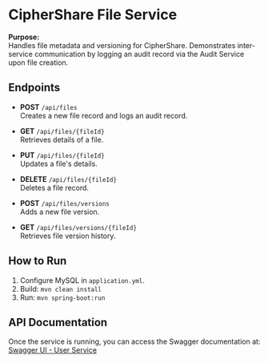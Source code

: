 # CipherShare File Service

**Purpose:**  
Handles file metadata and versioning for CipherShare. Demonstrates inter-service communication by logging an audit record via the Audit Service upon file creation.

## Endpoints

- **POST** `/api/files`  
  Creates a new file record and logs an audit record.

- **GET** `/api/files/{fileId}`  
  Retrieves details of a file.

- **PUT** `/api/files/{fileId}`  
  Updates a file's details.

- **DELETE** `/api/files/{fileId}`  
  Deletes a file record.

- **POST** `/api/files/versions`  
  Adds a new file version.

- **GET** `/api/files/versions/{fileId}`  
  Retrieves file version history.

## How to Run

1. Configure MySQL in `application.yml`.
2. Build: `mvn clean install`
3. Run: `mvn spring-boot:run`

## API Documentation
Once the service is running, you can access the Swagger documentation at:
[Swagger UI - User Service](http://localhost:8080/swagger-ui.html)
